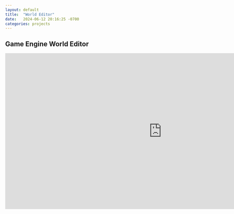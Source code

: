 ```yaml
---
layout: default
title:  "World Editor"
date:   2024-06-12 20:16:25 -0700
categories: projects
---
```


## Game Engine World Editor

<iframe width="1000" height="500" src="https://www.youtube.com/embed/mWYN3-QDYbc?si=yXZE_plx3i9THgFc" title="YouTube video player" frameborder="0" allow="accelerometer; autoplay; clipboard-write; encrypted-media; gyroscope; picture-in-picture; web-share" referrerpolicy="strict-origin-when-cross-origin" allowfullscreen></iframe>

<object data="assets/WorldEditorPaper.pdf" width="1000" height="1000" type='application/pdf'/>